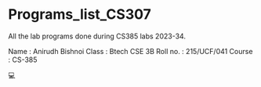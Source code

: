 # Programs_list_CS307
All the lab programs done during CS385 labs 2023-34.

Name : Anirudh Bishnoi
Class : Btech CSE 3B
Roll no. : 215/UCF/041
Course : CS-385

💻
